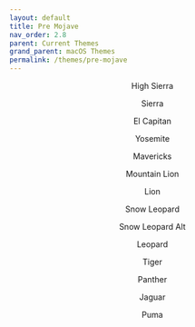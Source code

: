 ```yaml
---
layout: default
title: Pre Mojave
nav_order: 2.8
parent: Current Themes
grand_parent: macOS Themes
permalink: /themes/pre-mojave
---
```


<p align="center">High Sierra</p>
<p align="center">Sierra</p>
<p align="center">El Capitan</p>
<p align="center">Yosemite</p>
<p align="center">Mavericks</p>
<p align="center">Mountain Lion</p>
<p align="center">Lion</p>
<p align="center">Snow Leopard</p>
<p align="center">Snow Leopard Alt</p>
<p align="center">Leopard</p>
<p align="center">Tiger</p>
<p align="center">Panther</p>
<p align="center">Jaguar</p>
<p align="center">Puma</p>